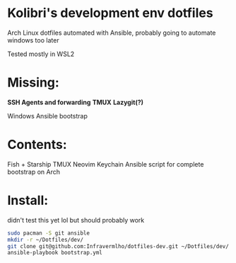 # Kolibri's development env dotfiles

Arch Linux dotfiles automated with Ansible, probably going to automate windows too later

Tested mostly in WSL2

# Missing:

**SSH Agents and forwarding**
**TMUX**
**Lazygit(?)**

Windows Ansible bootstrap

# Contents:

Fish + Starship
TMUX
Neovim
Keychain
Ansible script for complete bootstrap on Arch

# Install:

didn't test this yet lol but should probably work

```bash
sudo pacman -S git ansible
mkdir -r ~/Dotfiles/dev/
git clone git@github.com:Infravermlho/dotfiles-dev.git ~/Dotfiles/dev/
ansible-playbook bootstrap.yml
```
